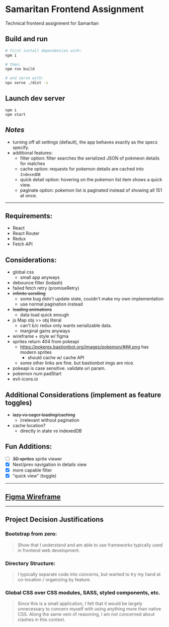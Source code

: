 # Samaritan Frontend Assignment

Technical frontend assignment for Samaritan

## Build and run

```bash
# first install dependencies with:
npm i

# then:
npm run build

# and serve with:
npx serve ./dist -s
```

## Launch dev server

```
npm i
npm start
```

## _Notes_

- turning off all settings (default), the app behaves exactly as the specs specify.
- additional features:
  - filter option: filter searches the serialized JSON of pokmeon details for matches
  - cache option: requests for pokemon details are cached into `IndexedDB`
  - quick detail option: hovering on the pokemon list item shows a quick view.
  - paginate option: pokemon list is paginated instead of showing all 151 at once.

---

## Requirements:

- React
- React Router
- Redux
- Fetch API

## Considerations:

- global css
  - small app anyways
- debounce filter (lodash)
- failed fetch retry (promiseRetry)
- ~~infinite scrolling~~
  - some bug didn't update state, couldn't make my own implementation
  - use normal pagination instead
- ~~loading animations~~
  - data load quick enough
- js Map obj >> obj literal
  - can't b/c redux only wants serializable data.
  - marginal gains anyways
- wireframe + style w/ figma
- sprites return 404 from pokeapi
  - https://pokeres.bastionbot.org/images/pokemon/###.png has modern sprites
    - should cache w/ cache API
  - some other links are fine. but bastionbot imgs are nice.
- pokeapi is case sensitive. validate uri param.
- pokemon num padStart
- evil-icons.io

## Additional Considerations (implement as feature toggles)

- ~~lazy vs eager loading/caching~~
  - irrelevant without pagination
- cache location?
  - directly in state vs indexedDB

## Fun Additions:

- [ ] ~~3D sprites~~ sprite viewer
- [x] Next/prev navigation in details view
- [x] more capable filter
- [x] "quick view" (toggle)

---

## [Figma Wireframe](https://www.figma.com/file/DxO5kPOiwBBfHQwcBxWIk2/Samaritan-Pokedex)

---

## Project Decision Justifications

### Bootstrap from zero:

> Show that I understand and am able to use frameworks typically used in frontend web development.

### Directory Structure:

> I typically separate code into concerns, but wanted to try my hand at co-location / organizing by feature.

### Global CSS over CSS modules, SASS, styled components, etc.

> Since this is a small application, I felt that it would be largely unnecessary to concern myself with using anything more than native CSS. Along the same vein of reasoning, I am not concerned about clashes in this context.
